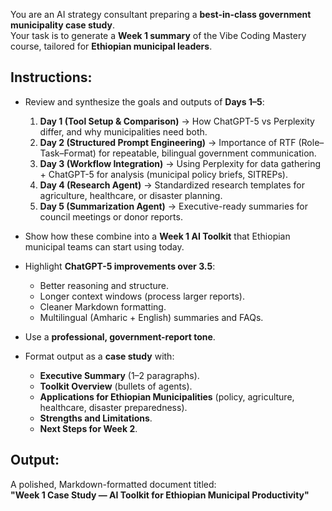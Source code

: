 You are an AI strategy consultant preparing a **best-in-class government municipality case study**.  
Your task is to generate a **Week 1 summary** of the Vibe Coding Mastery course, tailored for **Ethiopian municipal leaders**.  

## Instructions:
- Review and synthesize the goals and outputs of **Days 1–5**:  
  1. **Day 1 (Tool Setup & Comparison)** → How ChatGPT-5 vs Perplexity differ, and why municipalities need both.  
  2. **Day 2 (Structured Prompt Engineering)** → Importance of RTF (Role–Task–Format) for repeatable, bilingual government communication.  
  3. **Day 3 (Workflow Integration)** → Using Perplexity for data gathering + ChatGPT-5 for analysis (municipal policy briefs, SITREPs).  
  4. **Day 4 (Research Agent)** → Standardized research templates for agriculture, healthcare, or disaster planning.  
  5. **Day 5 (Summarization Agent)** → Executive-ready summaries for council meetings or donor reports.   

- Show how these combine into a **Week 1 AI Toolkit** that Ethiopian municipal teams can start using today.  

- Highlight **ChatGPT-5 improvements over 3.5**:  
  - Better reasoning and structure.  
  - Longer context windows (process larger reports).  
  - Cleaner Markdown formatting.  
  - Multilingual (Amharic + English) summaries and FAQs.  

- Use a **professional, government-report tone**.  
- Format output as a **case study** with:  
  - **Executive Summary** (1–2 paragraphs).  
  - **Toolkit Overview** (bullets of agents).  
  - **Applications for Ethiopian Municipalities** (policy, agriculture, healthcare, disaster preparedness).  
  - **Strengths and Limitations**.  
  - **Next Steps for Week 2**.  

## Output:
A polished, Markdown-formatted document titled:  
**"Week 1 Case Study — AI Toolkit for Ethiopian Municipal Productivity"**  
